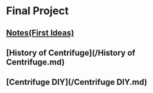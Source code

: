 # Final Project

## [Notes(First Ideas)](/Notes.md)<br/>
## [History of Centrifuge](/History of Centrifuge.md)<br/>
## [Centrifuge DIY](/Centrifuge DIY.md)<br/>
